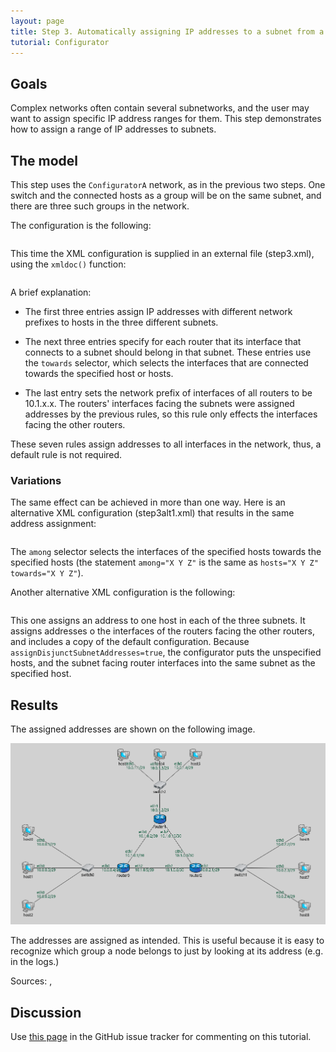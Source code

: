 ```yaml
---
layout: page
title: Step 3. Automatically assigning IP addresses to a subnet from a given range
tutorial: Configurator
---
```


## Goals

Complex networks often contain several subnetworks, and the user may want to
assign specific IP address ranges for them. This step demonstrates how to
	assign a range of IP addresses to subnets.

## The model

This step uses the `ConfiguratorA` network, as in the previous two steps.
One switch and the connected hosts as a group will be on the same subnet,
and there are three such groups in the network.

The configuration is the following:

<p><pre class="snippet" src="../configurator/omnetpp.ini" from="Step3" until="####" comment="#!"></pre></p>

This time the XML configuration is supplied in an external file (step3.xml), using the `xmldoc()` function:

<p><pre class="snippet" src="../configurator/step3.xml"></pre></p>

A brief explanation:

- The first three entries assign IP addresses with different network prefixes to hosts in the three different subnets.

- The next three entries specify for each router that its interface that connects to a subnet should belong in that subnet.
  These entries use the `towards` selector, which selects the interfaces that are connected towards the specified host or hosts.

- The last entry sets the network prefix of interfaces of all routers to be 10.1.x.x.
  The routers' interfaces facing the subnets were assigned addresses by the previous rules,
  so this rule only effects the interfaces facing the other routers.

These seven rules assign addresses to all interfaces in the network, thus, a default rule is not required.

### Variations

The same effect can be achieved in more than one way. Here is an alternative
XML configuration (step3alt1.xml) that results in the same address assignment:

<p><pre class="snippet" src="../configurator/step3alt1.xml"></pre></p>

The `among` selector selects the interfaces of the specified hosts towards the specified
hosts (the statement `among="X Y Z"` is the same as `hosts="X Y Z" towards="X Y Z"`).

Another alternative XML configuration is the following:

<p><pre class="snippet" src="../configurator/step3alt2.xml"></pre></p>

This one assigns an address to one host in each of the three subnets. It assigns addresses
o the interfaces of the routers facing the other routers, and includes a copy of the default
configuration. Because `assignDisjunctSubnetAddresses=true`, the configurator puts
the unspecified hosts, and the subnet facing router interfaces into the same subnet
as the specified host.

## Results

The assigned addresses are shown on the following image.

<img class="screen" src="step3address.png" width="850px">

The addresses are assigned as intended.
This is useful because it is easy to recognize which group a node belongs to just by looking at its address (e.g. in the logs.)

Sources: <a srcfile="configurator/omnetpp.ini"/>, <a srcfile="configurator/ConfiguratorA.ned"/>

## Discussion

Use <a href="https://github.com/inet-framework/inet-tutorials/issues/2" target="_blank">this page</a>
in the GitHub issue tracker for commenting on this tutorial.
